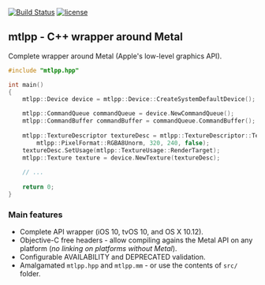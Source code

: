 [![Build Status](https://travis-ci.org/naleksiev/mtlpp.svg?branch=master)](https://travis-ci.org/naleksiev/mtlpp)
[![license](https://img.shields.io/github/license/mashape/apistatus.svg)](https://github.com/naleksiev/mtlpp/blob/master/LICENSE)
## mtlpp - C++ wrapper around Metal 

Complete wrapper around Metal (Apple's low-level graphics API).

```c++
#include "mtlpp.hpp"

int main()
{
    mtlpp::Device device = mtlpp::Device::CreateSystemDefaultDevice();

    mtlpp::CommandQueue commandQueue = device.NewCommandQueue();
    mtlpp::CommandBuffer commandBuffer = commandQueue.CommandBuffer();
 
    mtlpp::TextureDescriptor textureDesc = mtlpp::TextureDescriptor::Texture2DDescriptor(
        mtlpp::PixelFormat::RGBA8Unorm, 320, 240, false);
    textureDesc.SetUsage(mtlpp::TextureUsage::RenderTarget);
    mtlpp::Texture texture = device.NewTexture(textureDesc);
    
    // ...
    
    return 0;
}
```

### Main features
 * Complete API wrapper (iOS 10, tvOS 10, and OS X 10.12).
 * Objective-C free headers - allow compiling agains the Metal API on any platform (*no linking on platforms without Metal*).
 * Configurable AVAILABILITY and DEPRECATED validation.
 * Amalgamated ```mtlpp.hpp``` and ```mtlpp.mm``` - or use the contents of ```src/``` folder.
